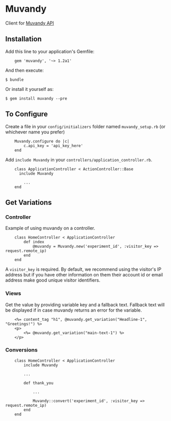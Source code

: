 # Muvandy

Client for [Muvandy API](http://muvandy.com)

## Installation

Add this line to your application's Gemfile:

		gem 'muvandy', '~> 1.2a1'

And then execute:

    $ bundle

Or install it yourself as:

    $ gem install muvandy --pre

## To Configure

Create a file in your `config/initializers` folder named `muvandy_setup.rb` (or whichever name you prefer)

 		Muvandy.configure do |c|
			c.api_key = 'api_key_here'
		end

Add `include Muvandy` in your `controllers/application_controller.rb`.

		class ApplicationController < ActionController::Base
		  include Muvandy
		
			...
		end


## Get Variations

### Controller

Example of using muvandy on a controller. 

		class HomeController < ApplicationController
			def index
				@muvandy = Muvandy.new('experiment_id', :visitor_key => request.remote_ip)
			end
		end

A `visitor_key` is required. By default, we recommend using the visitor's IP address but if you have other information on them their account id or email address make good unique visitor identifiers.

### Views

Get the value by providing variable key and a fallback text. Fallback text will be displayed if in case muvandy returns an error for the variable.

		<%= content_tag "h1", @muvandy.get_variation("Headline-1", "Greetings!") %>
		<p>
			<%= @muvandy.get_variation("main-text-1") %>
		</p>

### Conversions

		class HomeController < ApplicationController
			include Muvandy
			
			...
			
			def thank_you
			
				...
				
				Muvandy::convert('experiment_id', :visitor_key => request.remote_ip)
			end
		end

